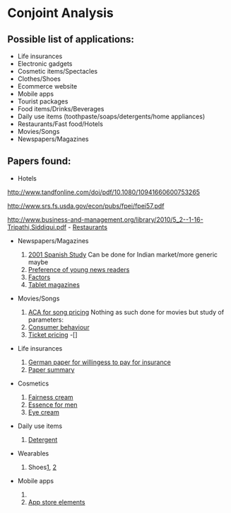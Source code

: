# Conjoint Analysis

## Possible list of applications:

* Life insurances
* Electronic gadgets
* Cosmetic items/Spectacles
* Clothes/Shoes
* Ecommerce website
* Mobile apps
* Tourist packages
* Food items/Drinks/Beverages
* Daily use items (toothpaste/soaps/detergents/home appliances)
* Restaurants/Fast food/Hotels
* Movies/Songs
* Newspapers/Magazines

## Papers found:

* Hotels

http://www.tandfonline.com/doi/pdf/10.1080/10941660600753265

http://www.srs.fs.usda.gov/econ/pubs/fpei/fpei57.pdf

http://www.business-and-management.org/library/2010/5_2--1-16-Tripathi,Siddiqui.pdf
	- [Restaurants](http://www.mss.edu.mo/mqma/Thesis/LCKoo/1999PreferentialSegmentationofRestaurantAttributes.pdf)
	
* Newspapers/Magazines
	1. [2001 Spanish Study](https://revistas.ucm.es/index.php/SJOP/article/viewFile/SJOP0101120048A/29472) Can be done for Indian market/more generic maybe
	2. [Preference of young news readers](http://link.springer.com/chapter/10.1007%2F978-3-319-10951-0_216#page-1)
	3. [Factors](http://www.academia.edu/2130305/Unbundling_Local_News_Preferences_Measuring_Value_via_Conjoint_Analysis)
	4. [Tablet magazines](http://scholarworks.rit.edu/cgi/viewcontent.cgi?article=8834&context=theses)

* Movies/Songs
	1. [ACA for song pricing](http://michael.hahsler.net/research/conjoint_gfkl2006/conjoint_music.pdf)
Nothing as such done for movies but study of parameters:
 	2. [Consumer behaviour](http://bear.warrington.ufl.edu/CENTERS/MKS/invited/Motion%20Pictures%20Consumers%20Channels%20and%20Intuition.pdf)
	3. [Ticket pricing](file:///home/sagun/Downloads/Towards_a_New_Pricing_Model_for_Theater_Tickets.pdf)
	-[]

* Life insurances
	1. [German paper for willingess to pay for insurance](http://www.ivw.unisg.ch/~/media/internet/content/dateien/instituteundcenters/ivw/wps/wp145.pdf)
	2. [Paper summary](http://www.ivw.unisg.ch/~/media/internet/content/dateien/instituteundcenters/ivw/studien/termlife_germany_en.pdf)

* Cosmetics
	1. [Fairness cream](http://internationaljournals.co.in/pdf/giirj/2014/march/2.pdf)
	2. [Essence for men](http://ocean.kisti.re.kr/downfile/volume/kss/GCGHDE/2012/v25n6/GCGHDE_2012_v25n6_987.pdf)
	3. [Eye cream](http://www.mintinnovation.com/links/docs/conjoint_analysis/conjointcosmetic.pdf)

* Daily use items
	1. [Detergent](http://www.researchgate.net/publication/240721322_Preference_and_subjective_evaluation_of_washed_fabric_hand_using_conjoint_analysis)

* Wearables
	1. Shoes[1](http://www.slideshare.net/pateltapan/conjoint-ananlysis-shoe-industry), [2](http://www.ispor.org/sigs/presentations/W18AthensSIGPPMconjointfinal.pdf)


* Mobile apps
	1. [](http://pubs.wi-kassel.de/wp-content/uploads/2013/03/JML_289.pdf)
	2. [App store elements](file:///home/sagun/Downloads/centric_2014_1_20_30059.pdf)


